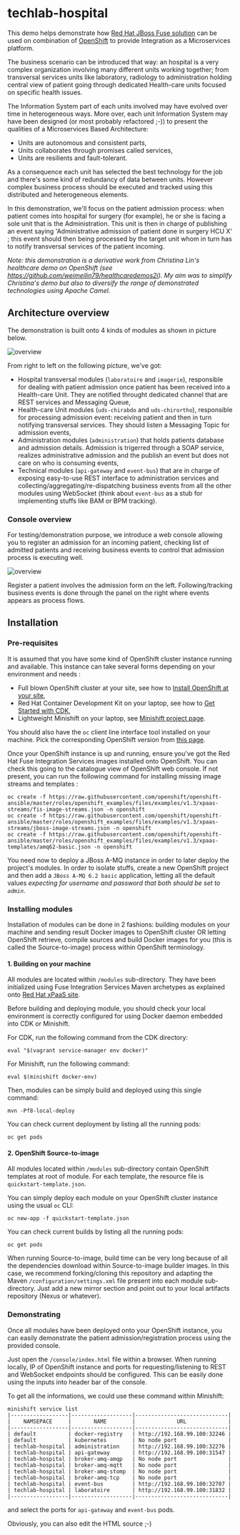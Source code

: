 # techlab-hospital

This demo helps demonstrate how [Red Hat JBoss Fuse solution](https://developers.redhat.com/products/fuse/overview/) can be used on combination of [OpenShift](https://www.openshift.org) to provide Integration as a Microservices platform.

The business scenario can be introduced that way: an hospital is a very complex organization involving many different units working together; from transversal services units like laboratory, radiology to administration holding central view of patient going through dedicated Health-care units focused on specific health issues.

The Information System part of each units involved may have evolved over time in heterogeneous ways. More over, each unit Information System may have been designed (or most probably refactored ;-)) to present the qualities of a Microservices Based Architecture:
* Units are autonomous and consistent parts,
* Units collaborates through promises called services,
* Units are resilients and fault-tolerant.

As a consequence each unit has selected the best technology for the job and there's some kind of redundancy of data between units. However complex business process should be executed and tracked using this distributed and heterogeneous elements.

In this demonstration, we'll focus on the patient admission process: when patient comes into hospital for surgery (for example), he or she is facing a sole unit that is the Administration. This unit is then in charge of publishing an event saying 'Administrative admission of patient done in surgery HCU X' ; this event should then being processed by the target unit whom in turn has to notify transversal services of the patient incoming.

_Note: this demonstration is a derivative work from Christina Lin's healthcare demo on OpenShift (see https://github.com/weimeilin79/healthcaredemos2i). My aim was to simplify Christina's demo but also to diversify the range of demonstrated technologies using Apache Camel._

## Architecture overview

The demonstration is built onto 4 kinds of modules as shown in picture below.

![overview](https://raw.githubusercontent.com/lbroudoux/techlab-hospital/master/architecture.png)  

From right to left on the following picture, we've got:
* Hospital transversal modules (`laboratoire` and `imagerie`), responsible for dealing with patient admission once patient has been received into a Health-care Unit. They are notified throught dedicated channel that are REST services and Messaging Queue,
* Health-care Unit modules (`uds-chirabdo` and `uds-chirortho`), responsible for processing admission event: receiving patient and then in turn notifying transversal services. They should listen a Messaging Topic for admission events,
* Administration modules (`administration`) that holds patients database and admission details. Admission is trigerred through a SOAP service, realizes administrative admission and the publish an event but does not care on who is consuming events,
* Technical modules (`api-gateway` and `event-bus`) that are in charge of exposing easy-to-use REST interface to administration services and collecting/aggregating/re-dispatching business events from all the other modules using WebSocket (think about `event-bus` as a stub for implementing stuffs like BAM or BPM tracking).

### Console overview

For testing/demonstration purpose, we introduce a web console allowing you to register an admission for an incoming patient, checking list of admitted patients and receiving business events to control that admission process is executing well.

![overview](https://raw.githubusercontent.com/lbroudoux/techlab-hospital/master/console-screenshot.png)  

Register a patient involves the admission form on the left. Following/tracking business events is done through the panel on the right where events appears as process flows.

## Installation

### Pre-requisites

It is assumed that you have some kind of OpenShift cluster instance running and available. This instance can take several forms depending on your environment and needs :
* Full blown OpenShift cluster at your site, see how to [Install OpenShift at your site](https://docs.openshift.com/container-platform/3.3/install_config/index.html),
* Red Hat Container Development Kit on your laptop, see how to [Get Started with CDK](http://developers.redhat.com/products/cdk/get-started/),
* Lightweight Minishift on your laptop, see [Minishift project page](https://github.com/minishift/minishift).

You should also have the `oc` client line interface tool installed on your machine. Pick the corresponding OpenShift version from [this page](https://github.com/openshift/origin/releases).

Once your OpenShift instance is up and running, ensure you've got the Red Hat Fuse Integration Services images installed onto OpenShift. You can check this going to the catalogue view of OpenShift web console. If not present, you can run the following command for installing missing image streams and templates :

    oc create -f https://raw.githubusercontent.com/openshift/openshift-ansible/master/roles/openshift_examples/files/examples/v1.3/xpaas-streams/fis-image-streams.json -n openshift
    oc create -f https://raw.githubusercontent.com/openshift/openshift-ansible/master/roles/openshift_examples/files/examples/v1.3/xpaas-streams/jboss-image-streams.json -n openshift
    oc create -f https://raw.githubusercontent.com/openshift/openshift-ansible/master/roles/openshift_examples/files/examples/v1.3/xpaas-templates/amq62-basic.json -n openshift

You need now to deploy a JBoss A-MQ instance in order to later deploy the project's modules. In order to isolate stuffs, create a new OpenShift project and then add a `JBoss A-MQ 6.2 basic` application, letting all the default values _expecting for username and password that both should be set to `admin`_.

### Installing modules

Installation of modules can be done in 2 fashions: building modules on your machine and sending result Docker images to OpenShift cluster OR letting OpenShift retrieve, compile sources and build Docker images for you (this is called the Source-to-image) process within OpenShift terminology.

#### 1. Building on your machine

All modules are located within `/modules` sub-directory. They have been initialized using Fuse Integration Services Maven archetypes as explained onto [Red Hat xPaaS site](https://access.redhat.com/documentation/en/red-hat-xpaas/0/single/red-hat-xpaas-fuse-integration-services-image).

Before building and deploying module, you should check your local environment is correctly configured for using Docker daemon embedded into CDK or Minishift.

For CDK, run the following command from the CDK directory:

    eval "$(vagrant service-manager env docker)"

For Minishift, run the following command:

    eval $(minishift docker-env)

Then, modules can be simply build and deployed using this single command:

    mvn -Pf8-local-deploy

You can check current deployment by listing all the running pods:

    oc get pods


#### 2. OpenShift Source-to-image

All modules located within `/modules` sub-directory contain OpenShift templates at root of module. For each template, the resource file is `quickstart-template.json`.

You can simply deploy each module on your OpenShift cluster instance using the usual `oc` CLI:

    oc new-app -f quickstart-template.json

You can check current builds by listing all the running pods:

    oc get pods

When running Source-to-image, build time can be very long because of all the dependencies download within Source-to-image builder images. In this case, we recommend forking/cloning this repository and adapting the Maven `/configuration/settings.xml` file present into each module sub-directory. Just add a new mirror section and point out to your local artifacts repository (Nexus or whatever).

### Demonstrating

Once all modules have been deployed onto your OpenShift instance, you can easily demonstrate the patient admission/registration process using the provided console.

Just open the `/console/index.html` file within a browser. When running locally, IP of OpenShift instance and ports for requesting/listening to REST and WebSocket endpoints should be configured. This can be easily done using the inputs into header bar of the console.

To get all the informations, we could use these command within Minishift:

    minishift service list
    |------------------|-------------------|-----------------------------|
    |    NAMSEPACE     |       NAME        |             URL             |
    |------------------|-------------------|-----------------------------|
    | default          | docker-registry   | http://192.168.99.100:32246 |
    | default          | kubernetes        | No node port                |
    | techlab-hospital | administration    | http://192.168.99.100:32276 |
    | techlab-hospital | api-gateway       | http://192.168.99.100:31547 |
    | techlab-hospital | broker-amq-amqp   | No node port                |
    | techlab-hospital | broker-amq-mqtt   | No node port                |
    | techlab-hospital | broker-amq-stomp  | No node port                |
    | techlab-hospital | broker-amq-tcp    | No node port                |
    | techlab-hospital | event-bus         | http://192.168.99.100:32707 |
    | techlab-hospital | laboratoire       | http://192.168.99.100:31832 |
    |------------------|-------------------|-----------------------------|

and select the ports for `api-gateway` and `event-bus` pods.

Obviously, you can also edit the HTML source ;-)
